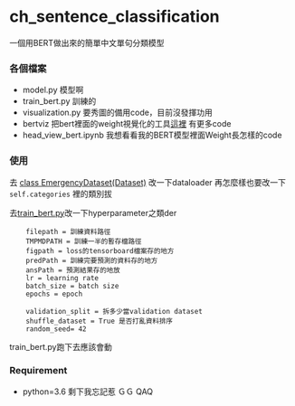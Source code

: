 # ch_sentence_classification

一個用BERT做出來的簡單中文單句分類模型

### 各個檔案
+ model.py 模型啊
+ train_bert.py 訓練的
+ visualization.py 要秀圖的備用code，目前沒發揮功用
+ bertviz 把bert裡面的weight視覺化的工具[這裡](https://github.com/jessevig/bertviz) 有更多code
+ head_view_bert.ipynb 我想看看我的BERT模型裡面Weight長怎樣的code

### 使用
去 [class EmergencyDataset(Dataset)](https://github.com/pipi9baby/ch_sentence_classification/blob/30c9d0f6a413f488ae662f726ac0e019c0333fba/train_bert.py#L43) 改一下dataloader
再怎麼樣也要改一下`self.categories` 裡的類別拔

去[train_bert.py](https://github.com/pipi9baby/ch_sentence_classification/blob/30c9d0f6a413f488ae662f726ac0e019c0333fba/train_bert.py#L101)改一下hyperparameter之類der
```
    filepath = 訓練資料路徑
    TMPMDPATH = 訓練一半的暫存檔路徑
    figpath = loss的tensorboard檔案存的地方
    predPath = 訓練完要預測的資料存的地方
    ansPath = 預測結果存的地放
    lr = learning rate
    batch_size = batch size
    epochs = epoch
    
    validation_split = 拆多少當validation dataset
    shuffle_dataset = True 是否打亂資料排序
    random_seed= 42
```

train_bert.py跑下去應該會動

### Requirement
+ python=3.6
剩下我忘記惹 ＧＧ QAQ
